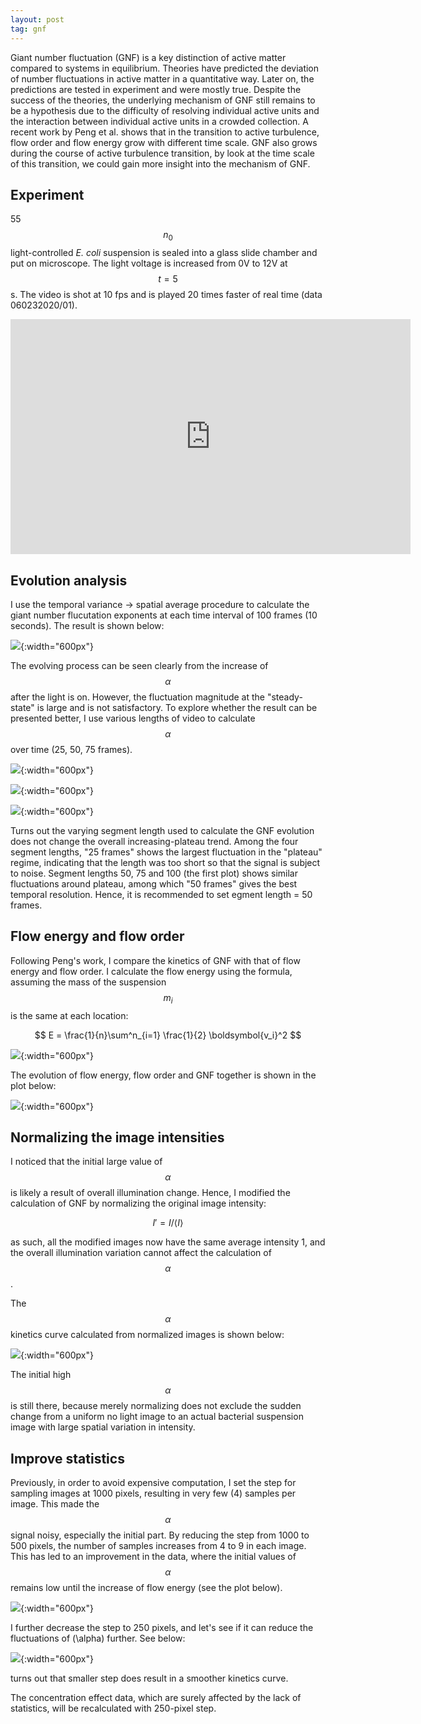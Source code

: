 ```yaml
---
layout: post
tag: gnf
---
```


Giant number fluctuation (GNF) is a key distinction of active matter compared to systems in equilibrium. Theories have predicted the deviation of number fluctuations in active matter in a quantitative way. Later on, the predictions are tested in experiment and were mostly true. Despite the success of the theories, the underlying mechanism of GNF still remains to be a hypothesis due to the difficulty of resolving individual active units and the interaction between individual active units in a crowded collection. A recent work by Peng et al. shows that in the transition to active turbulence, flow order and flow energy grow with different time scale. GNF also grows during the course of active turbulence transition, by look at the time scale of this transition, we could gain more insight into the mechanism of GNF.

## Experiment

55 $$n_0$$ light-controlled *E. coli* suspension is sealed into a glass slide chamber and put on microscope. The light voltage is increased from 0V to 12V at $$t=5$$ s. The video is shot at 10 fps and is played 20 times faster of real time (data 060232020/01).

<div>
    <iframe width="640" height="376" src="https://www.youtube.com/embed/nQXKSiHEWLk" frameborder="0" allow="accelerometer; autoplay; encrypted-media; gyroscope; picture-in-picture" allowfullscreen></iframe>
</div>

## Evolution analysis

I use the temporal variance -> spatial average procedure to calculate the giant number flucutation exponents at each time interval of 100 frames (10 seconds). The result is shown below:

![](/assets/images/2020/07/400.png){:width="600px"}

The evolving process can be seen clearly from the increase of $$\alpha$$ after the light is on. However, the fluctuation magnitude at the "steady-state" is large and is not satisfactory. To explore whether the result can be presented better, I use various lengths of video to calculate $$\alpha$$ over time (25, 50, 75 frames).

![](/assets/images/2020/07/i=25.png){:width="600px"}

![](/assets/images/2020/07/i=50.png){:width="600px"}

![](/assets/images/2020/07/i=75.png){:width="600px"}

Turns out the varying segment length used to calculate the GNF evolution does not change the overall increasing-plateau trend. Among the four segment lengths, "25 frames" shows the largest fluctuation in the "plateau" regime, indicating that the length was too short so that the signal is subject to noise. Segment lengths 50, 75 and 100 (the first plot) shows similar fluctuations around plateau, among which "50 frames" gives the best temporal resolution. Hence, it is recommended to set egment length = 50 frames.

## Flow energy and flow order

Following Peng's work, I compare the kinetics of GNF with that of flow energy and flow order. I calculate the flow energy using the formula, assuming the mass of the suspension $$m_i$$ is the same at each location:

$$ 
E = \frac{1}{n}\sum^n_{i=1} \frac{1}{2} \boldsymbol{v_i}^2
$$

![](/assets/images/2020/07/energy_order.png){:width="600px"}

The evolution of flow energy, flow order and GNF together is shown in the plot below:

![](/assets/images/2020/07/60n0.png){:width="600px"}

## Normalizing the image intensities

I noticed that the initial large value of $$\alpha$$ is likely a result of overall illumination change. Hence, I modified the calculation of GNF by normalizing the original image intensity:

$$ 
I'=I/\langle I \rangle
$$

as such, all the modified images now have the same average intensity 1, and the overall illumination variation cannot affect the calculation of $$\alpha$$.

The $$\alpha$$ kinetics curve calculated from normalized images is shown below:

![](/assets/images/2020/07/60n0_norm.png){:width="600px"}

The initial high $$\alpha$$ is still there, because merely normalizing does not exclude the sudden change from a uniform no light image to an actual bacterial suspension image with large spatial variation in intensity.

## Improve statistics

Previously, in order to avoid expensive computation, I set the step for sampling images at 1000 pixels, resulting in very few (4) samples per image. This made the $$\alpha$$ signal noisy, especially the initial part. By reducing the step from 1000 to 500 pixels, the number of samples increases from 4 to 9 in each image. This has led to an improvement in the data, where the initial values of $$\alpha$$ remains low until the increase of flow energy (see the plot below).

![](/assets/images/2020/07/60n0_sample-more.png){:width="600px"}

I further decrease the step to 250 pixels, and let's see if it can reduce the fluctuations of \(\alpha\) further. See below:

![](/assets/images/2020/07/60n0_36-samples.png){:width="600px"}

turns out that smaller step does result in a smoother kinetics curve.

The concentration effect data, which are surely affected by the lack of statistics, will be recalculated with 250-pixel step.